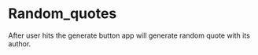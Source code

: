 # Random_quotes

After user hits the generate button app will generate random quote with its author.
